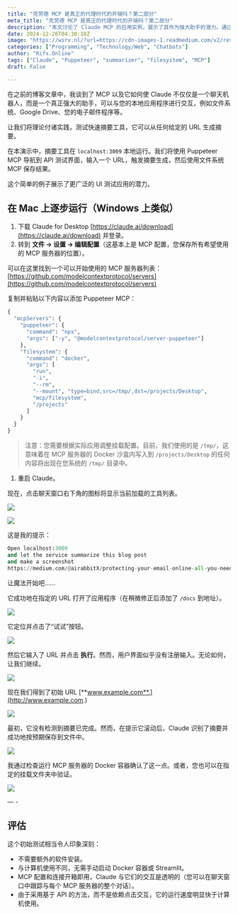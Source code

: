 ```yaml
---
title: "克劳德 MCP 是真正的代理时代的开端吗？第二部分"
meta_title: "克劳德 MCP 是真正的代理时代的开端吗？第二部分"
description: "本文讨论了 Claude MCP 的应用实例，展示了其作为强大助手的潜力。通过使用 Puppeteer MCP 和文件系统 MCP，用户可以从指定 URL 生成摘要并保存结果。文章详细介绍了在 Mac 上设置和运行的步骤，强调了其无需额外软件安装、快速响应和透明交互的优点。初步测试结果显示，该工具在执行摘要生成时表现出色，展示了代理时代的开端。"
date: 2024-12-26T04:30:18Z
image: "https://wsrv.nl/?url=https://cdn-images-1.readmedium.com/v2/resize:fit:800/1*9xbeqdlVANQ1DgeHggTzJQ.png"
categories: ["Programming", "Technology/Web", "Chatbots"]
author: "Rifx.Online"
tags: ["Claude", "Puppeteer", "summarizer", "filesystem", "MCP"]
draft: False

---
```


在之前的博客文章中，我谈到了 MCP 以及它如何使 Claude 不仅仅是一个聊天机器人，而是一个真正强大的助手，可以与您的本地应用程序进行交互，例如文件系统、Google Drive、您的电子邮件程序等。

让我们将理论付诸实践，测试快速摘要工具，它可以从任何给定的 URL 生成摘要。

在本演示中，摘要工具在 `localhost:3009` 本地运行。我们将使用 Puppeteer MCP 导航到 API 测试界面，输入一个 URL，触发摘要生成，然后使用文件系统 MCP 保存结果。

这个简单的例子展示了更广泛的 UI 测试应用的潜力。


## 在 Mac 上逐步运行（Windows 上类似）

1. 下载 Claude for Desktop [https://claude.ai/download](https://claude.ai/download) 并登录。
2. 转到 **文件 \-\> 设置 \-\> 编辑配置**（这基本上是 MCP 配置，您保存所有希望使用的 MCP 服务器的位置）。

可以在这里找到一个可以开始使用的 MCP 服务器列表：[https://github.com/modelcontextprotocol/servers](https://github.com/modelcontextprotocol/servers)



复制并粘贴以下内容以添加 Puppeteer MCP：

```python
{
  "mcpServers": {
    "puppeteer": {
      "command": "npx",
      "args": ["-y", "@modelcontextprotocol/server-puppeteer"]
    },
    "filesystem": {
      "command": "docker",
      "args": [
        "run",
        "-i",
        "--rm",
        "--mount", "type=bind,src=/tmp/,dst=/projects/Desktop",
        "mcp/filesystem",
        "/projects"
      ]
    }
  }
}
```

> 注意：您需要根据实际应用调整挂载配置。目前，我们使用的是 `/tmp/`，这意味着在 MCP 服务器的 Docker 沙盒内写入到 `/projects/Desktop` 的任何内容将出现在您系统的 `/tmp/` 目录中。

1. 重启 Claude。

现在，点击聊天窗口右下角的图标将显示当前加载的工具列表。

![](https://wsrv.nl/?url=https://cdn-images-1.readmedium.com/v2/resize:fit:800/1*DnNLsnMNv1QTtHHBEkK2tA.png)

![](https://wsrv.nl/?url=https://cdn-images-1.readmedium.com/v2/resize:fit:800/1*5Ee0Q8wOXYfp_6gZ8Y4ung.png)

这是我的提示：

```python
Open localhost:3009
and let the service summarize this blog post
and make a screenshot
https://medium.com/@airabbitX/protecting-your-email-online-all-you-need-to-know-a693cd11ea79
```

让魔法开始吧……

它成功地在指定的 URL 打开了应用程序（在稍微修正后添加了 `/docs` 到地址）。

![](https://wsrv.nl/?url=https://cdn-images-1.readmedium.com/v2/resize:fit:800/1*DrvC1F8NfBnkW9RajF4pbg.png)

它定位并点击了“试试”按钮。

![](https://wsrv.nl/?url=https://cdn-images-1.readmedium.com/v2/resize:fit:800/1*9Ma8eGnnmy5nyfxKbg63qQ.png)

然后它输入了 URL 并点击 **执行**。然而，用户界面似乎没有注册输入。无论如何，让我们继续。

![](https://wsrv.nl/?url=https://cdn-images-1.readmedium.com/v2/resize:fit:800/1*JW4AMk_j-R473-QHZjHaGg.png)

现在我们得到了初始 URL [**www.example.com**.](http://www.example.com.)

![](https://wsrv.nl/?url=https://cdn-images-1.readmedium.com/v2/resize:fit:800/1*fcjERG_RAKb8aMcGd9htLQ.png)

最初，它没有检测到摘要已完成。然而，在提示它滚动后，Claude 识别了摘要并成功地按预期保存到文件中。

![](https://wsrv.nl/?url=https://cdn-images-1.readmedium.com/v2/resize:fit:800/1*Tjy636f404UPly83YrfTwQ.png)

我通过检查运行 MCP 服务器的 Docker 容器确认了这一点。或者，您也可以在指定的挂载文件夹中验证。

![](https://wsrv.nl/?url=https://cdn-images-1.readmedium.com/v2/resize:fit:800/1*DHgiST5o9mJe4buInF5VNg.png)

— \-

## 评估

这个初始测试相当令人印象深刻：

* 不需要额外的软件安装。
* 与计算机使用不同，无需手动启动 Docker 容器或 Streamlit。
* MCP 配置和连接开箱即用，Claude 与它们的交互是透明的（您可以在聊天窗口中跟踪与每个 MCP 服务器的整个对话）。
* 由于采用基于 API 的方法，而不是依赖点击交互，它的运行速度明显快于计算机使用。


